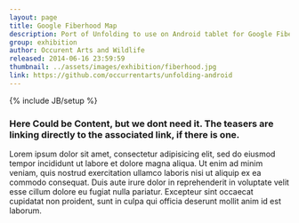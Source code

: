 ```yaml
---
layout: page
title: Google Fiberhood Map
description: Port of Unfolding to use on Android tablet for Google Fiber campaign
group: exhibition
author: Occurent Arts and Wildlife
released: 2014-06-16 23:59:59
thumbnail: ../assets/images/exhibition/fiberhood.jpg
link: https://github.com/occurrentarts/unfolding-android
---
```


{% include JB/setup %}

### Here Could be Content, but we dont need it. The teasers are linking directly to the associated link, if there is one.
Lorem ipsum dolor sit amet, consectetur adipisicing elit, sed do eiusmod tempor incididunt ut labore et dolore magna aliqua. Ut enim ad minim veniam, quis nostrud exercitation ullamco laboris nisi ut aliquip ex ea commodo consequat. Duis aute irure dolor in reprehenderit in voluptate velit esse cillum dolore eu fugiat nulla pariatur. Excepteur sint occaecat cupidatat non proident, sunt in culpa qui officia deserunt mollit anim id est laborum.
